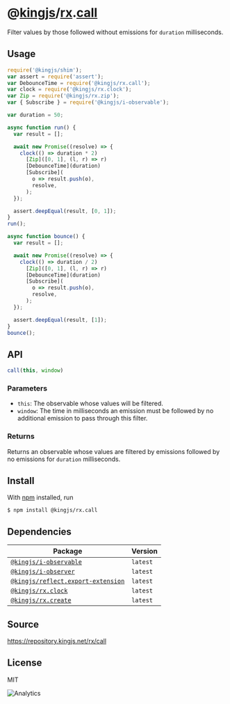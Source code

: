 # @[kingjs][@kingjs]/[rx][ns0].[call][ns1]
Filter values by those followed without emissions for `duration` milliseconds.
## Usage
```js
require('@kingjs/shim');
var assert = require('assert');
var DebounceTime = require('@kingjs/rx.call');
var clock = require('@kingjs/rx.clock');
var Zip = require('@kingjs/rx.zip');
var { Subscribe } = require('@kingjs/i-observable');

var duration = 50;

async function run() {
  var result = [];

  await new Promise((resolve) => {
    clock(() => duration * 2)
      [Zip]([0, 1], (l, r) => r)
      [DebounceTime](duration)
      [Subscribe](
        o => result.push(o),
        resolve,
      );
  });

  assert.deepEqual(result, [0, 1]);
}
run();

async function bounce() {
  var result = [];

  await new Promise((resolve) => {
    clock(() => duration / 2)
      [Zip]([0, 1], (l, r) => r)
      [DebounceTime](duration)
      [Subscribe](
        o => result.push(o),
        resolve,
      );
  });

  assert.deepEqual(result, [1]);
}
bounce();
```

## API
```ts
call(this, window)
```

### Parameters
- `this`: The observable whose values will be filtered.
- `window`: The time in milliseconds an emission must be followed by no additional emission to pass through this filter.
### Returns
Returns an observable whose values are filtered by emissions followed by no emissions for `duration` milliseconds.


## Install
With [npm](https://npmjs.org/) installed, run
```
$ npm install @kingjs/rx.call
```
## Dependencies
|Package|Version|
|---|---|
|[`@kingjs/i-observable`](https://www.npmjs.com/package/@kingjs/i-observable)|`latest`|
|[`@kingjs/i-observer`](https://www.npmjs.com/package/@kingjs/i-observer)|`latest`|
|[`@kingjs/reflect.export-extension`](https://www.npmjs.com/package/@kingjs/reflect.export-extension)|`latest`|
|[`@kingjs/rx.clock`](https://www.npmjs.com/package/@kingjs/rx.clock)|`latest`|
|[`@kingjs/rx.create`](https://www.npmjs.com/package/@kingjs/rx.create)|`latest`|
## Source
https://repository.kingjs.net/rx/call
## License
MIT

![Analytics](https://analytics.kingjs.net/rx/call)

[@kingjs]: https://www.npmjs.com/package/kingjs
[ns0]: https://www.npmjs.com/package/@kingjs/rx
[ns1]: https://www.npmjs.com/package/@kingjs/rx.call
